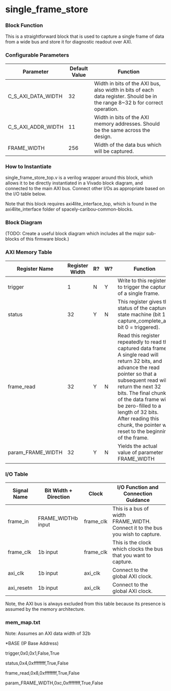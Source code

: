 # single_frame_store

### Block Function
This is a straightforward block that is used to capture a single frame of data from a wide bus and store it for diagnostic readout over AXI. 

### Configurable Parameters

| Parameter     | Default Value	          | Function  |
| ------------- | ----------------------- | ------- |
| C_S_AXI_DATA_WIDTH        | 32    | Width in bits of the AXI bus, also width in bits of each data register. Should be in the range 8~32 b for correct operation. |
| C_S_AXI_ADDR_WIDTH        | 11    | Width in bits of the AXI memory addresses. Should be the same across the design. | 
|FRAME_WIDTH | 256 | Width of the data bus which will be captured. |


### How to Instantiate
single_frame_store_top.v is a verilog wrapper around this block, which allows it to be directly instantiated in a Vivado block diagram, and connected to the main AXI bus. Connect other I/Os as appropriate based on the I/O table below.

Note that this block requires axi4lite_interface_top, which is found in the axi4lite_interface folder of spacely-caribou-common-blocks.


### Block Diagram
(TODO: Create a useful block diagram which includes all the major sub-blocks of this firmware block.)

### AXI Memory Table 

| Register Name       | Register Width            | R?   | W?   | Function                             |
| -------------       | -------------------- | ---- | ---- | ------------------------------------ |
|trigger | 1 | N | Y | Write to this register to trigger the capture of a single frame. |
|status | 32 | Y | N | This register gives the status of the capture state machine (bit 1 = capture_complete_axi, bit 0 = triggered). |
|frame_read | 32 | Y | N | Read this register repeatedly to read the captured data frame. A single read will return 32 bits, and advance the read pointer so that a subsequent read will return the next 32 bits. The final chunk of the data frame will be zero-filled to a length of 32 bits. After reading this chunk, the pointer will reset to the beginning of the frame. |
|param_FRAME_WIDTH | 32 | Y | N | Yields the actual value of parameter FRAME_WIDTH |



### I/O Table 

| Signal Name       | Bit Width + Direction          | Clock   | I/O Function and Connection Guidance |
| -------------     | ------------------------------ | ------- | ------------------------------------ |
|frame_in| FRAME_WIDTHb input | frame_clk | This is a bus of width FRAME_WIDTH. Connect it to the bus you wish to capture.|
|frame_clk| 1b input | frame_clk | This is the clock which clocks the bus that you want to capture. |
|axi_clk| 1b input | axi_clk | Connect to the global AXI clock. |
|axi_resetn| 1b input | axi_clk | Connect to the global AXI clock. |



Note, the AXI bus is always excluded from this table because its presence is assumed by the memory architecture.

### mem_map.txt

Note: Assumes an AXI data width of 32b

*BASE (IP Base Address)

trigger,0x0,0x1,False,True

status,0x4,0xffffffff,True,False

frame_read,0x8,0xffffffff,True,False

param_FRAME_WIDTH,0xc,0xffffffff,True,False



